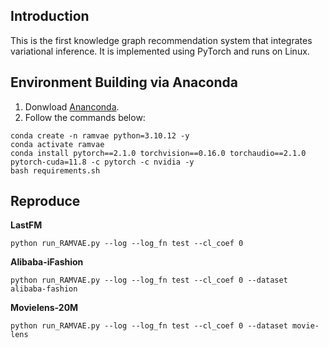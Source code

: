 ## Introduction
This is the first knowledge graph recommendation system that integrates variational inference. It is implemented using PyTorch and runs on Linux.

## Environment Building via Anaconda
1. Donwload [Ananconda](https://www.anaconda.com/download).
2. Follow the commands below:
```
conda create -n ramvae python=3.10.12 -y
conda activate ramvae 
conda install pytorch==2.1.0 torchvision==0.16.0 torchaudio==2.1.0 pytorch-cuda=11.8 -c pytorch -c nvidia -y
bash requirements.sh
```


## Reproduce

**LastFM**

`python run_RAMVAE.py --log --log_fn test --cl_coef 0`


**Alibaba-iFashion**

`python run_RAMVAE.py --log --log_fn test --cl_coef 0 --dataset alibaba-fashion`



**Movielens-20M**

`python run_RAMVAE.py --log --log_fn test --cl_coef 0 --dataset movie-lens`

